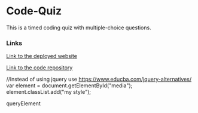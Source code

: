 # Code-Quiz
This is a timed coding quiz with multiple-choice questions.


### Links
[Link to the deployed website](https://larafoster.github.io/Code-Quiz/)

[Link to the code repository](https://github.com/larafoster/Code-Quiz)

//Instead of using jquery use
https://www.educba.com/jquery-alternatives/
var element = document.getElementById("media");
element.classList.add("my style");

queryElement